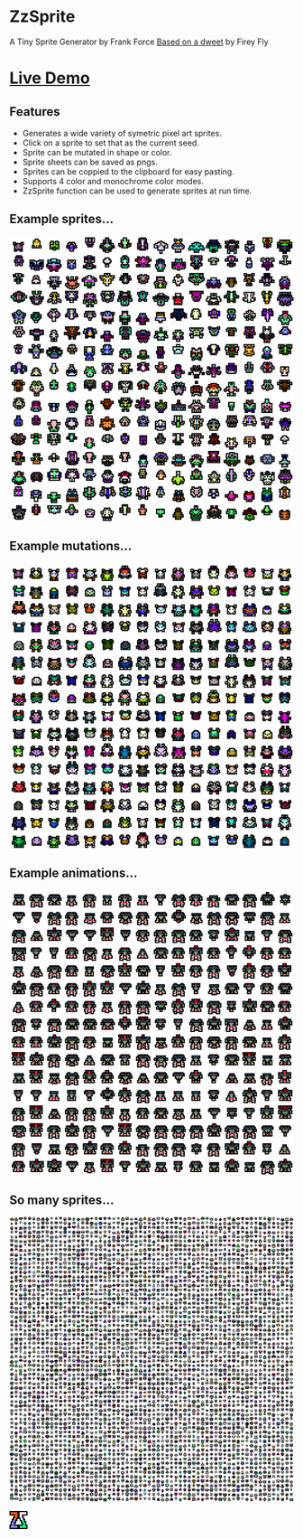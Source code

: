 # ZzSprite

A Tiny Sprite Generator by Frank Force
[Based on a dweet](https://www.dwitter.net/d/3078) by Firey Fly

# [Live Demo](https://killedbyapixel.github.io/ZzSprite/)

## Features

- Generates a wide variety of symetric pixel art sprites.
- Click on a sprite to set that as the current seed.
- Sprite can be mutated in shape or color.
- Sprite sheets can be saved as pngs.
- Sprites can be coppied to the clipboard for easy pasting.
- Supports 4 color and monochrome color modes.
- ZzSprite function can be used to generate sprites at run time.

## Example sprites...
![Example Image 1](/example1.png)

## Example mutations...
![Example Image 2](/example2.png)

## Example animations...
![Example Image 3](/example3.png)

## So many sprites...
![Example Image 4](/example4.png)

![Favicon](/favicon.png)
